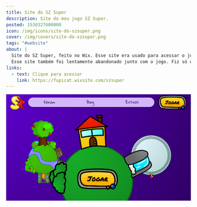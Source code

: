```yaml
---
title: Site do SZ Super
description: Site do meu jogo SZ Super.
posted: 1530327600000
icon: /img/icons/site-do-szsuper.png
cover: /img/covers/site-do-szsuper.png
tags: "#website"
about: |
  Site do SZ Super, feito no Wix. Esse site era usado para acessar o jogo SZ Super Unity, e também o site antigo do SZ Super. Sim, tem um site dentro do site.
  Esse site também foi lentamente abandonado junto com o jogo. Fiz só uma postagem no blog de um protótipo nunca lançado, e o fórum também era muito inativo porque não tinha nada pra falar, o jogo era raramente atualizado.
links:
  - text: Clique para acessar
    link: https://fupicat.wixsite.com/szsuper
---
```


<a style="margin: auto;" href="https://fupicat.wixsite.com/szsuper" target="_blank">
  <img style="max-height: 30rem;" src="/img/covers/site-do-szsuper.png" />
</a>
